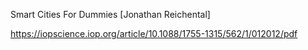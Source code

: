 Smart Cities For Dummies [Jonathan Reichental]

https://iopscience.iop.org/article/10.1088/1755-1315/562/1/012012/pdf
